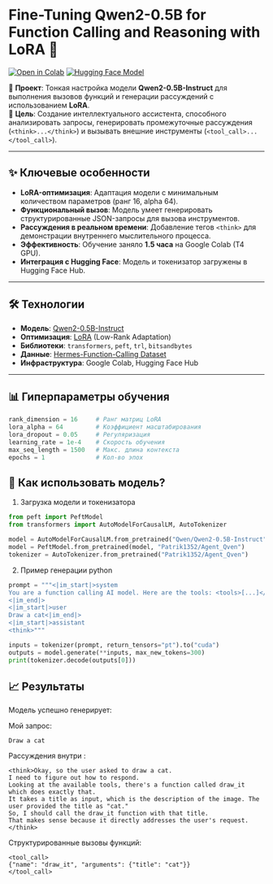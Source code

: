 # Fine-Tuning Qwen2-0.5B for Function Calling and Reasoning with LoRA 🚀

[![Open in Colab](https://colab.research.google.com/assets/colab-badge.svg)](https://colab.research.google.com/drive/1hqmTaQZJhKSy-lQLxvBXh3o536Nky4K0)
[![Hugging Face Model](https://img.shields.io/badge/%F0%9F%A4%97-Hugging%20Face-yellow)](https://huggingface.co/Patrik1352/Agent_Qven)

🔧 **Проект**: Тонкая настройка модели **Qwen2-0.5B-Instruct** для выполнения вызовов функций и генерации рассуждений с использованием **LoRA**.  
🎯 **Цель**: Создание интеллектуального ассистента, способного анализировать запросы, генерировать промежуточные рассуждения (`<think>...</think>`) и вызывать внешние инструменты (`<tool_call>...</tool_call>`).

---

## ✨ Ключевые особенности
- **LoRA-оптимизация**: Адаптация модели с минимальным количеством параметров (ранг 16, alpha 64).
- **Функциональный вызов**: Модель умеет генерировать структурированные JSON-запросы для вызова инструментов.
- **Рассуждения в реальном времени**: Добавление тегов `<think>` для демонстрации внутреннего мыслительного процесса.
- **Эффективность**: Обучение заняло **1.5 часа** на Google Colab (T4 GPU).
- **Интеграция с Hugging Face**: Модель и токенизатор загружены в Hugging Face Hub.

---

## 🛠️ Технологии
- **Модель**: [Qwen2-0.5B-Instruct](https://huggingface.co/Qwen/Qwen2-0.5B-Instruct)
- **Оптимизация**: [LoRA](https://arxiv.org/abs/2106.09685) (Low-Rank Adaptation)
- **Библиотеки**: `transformers`, `peft`, `trl`, `bitsandbytes`
- **Данные**: [Hermes-Function-Calling Dataset](https://huggingface.co/datasets/Jofthomas/hermes-function-calling-thinking-V1)
- **Инфраструктура**: Google Colab, Hugging Face Hub

---

## 📊 Гиперпараметры обучения
```python
rank_dimension = 16     # Ранг матриц LoRA
lora_alpha = 64         # Коэффициент масштабирования
lora_dropout = 0.05     # Регуляризация
learning_rate = 1e-4    # Скорость обучения
max_seq_length = 1500   # Макс. длина контекста
epochs = 1              # Кол-во эпох
```
## 🚀 Как использовать модель?
1. Загрузка модели и токенизатора
```python
from peft import PeftModel
from transformers import AutoModelForCausalLM, AutoTokenizer

model = AutoModelForCausalLM.from_pretrained("Qwen/Qwen2-0.5B-Instruct")
model = PeftModel.from_pretrained(model, "Patrik1352/Agent_Qven")
tokenizer = AutoTokenizer.from_pretrained("Patrik1352/Agent_Qven")
```
2. Пример генерации
python
```python
prompt = """<|im_start|>system
You are a function calling AI model. Here are the tools: <tools>[...]</tools>
<|im_end|>
<|im_start|>user
Draw a cat<|im_end|>
<|im_start|>assistant
<think>"""

inputs = tokenizer(prompt, return_tensors="pt").to("cuda")
outputs = model.generate(**inputs, max_new_tokens=300)
print(tokenizer.decode(outputs[0]))
```
## 📈 Результаты
Модель успешно генерирует:

Мой запрос:

```
Draw a cat
```

Рассуждения внутри <think>:

```
<think>Okay, so the user asked to draw a cat.
I need to figure out how to respond.
Looking at the available tools, there's a function called draw_it which does exactly that.
It takes a title as input, which is the description of the image. The user provided the title as "cat."
So, I should call the draw_it function with that title.
That makes sense because it directly addresses the user's request.</think>
```

Структурированные вызовы функций:

```
<tool_call>
{"name": "draw_it", "arguments": {"title": "cat"}}
</tool_call>
```
